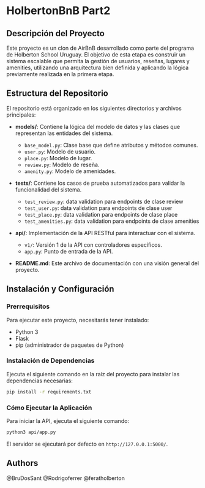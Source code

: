 # HolbertonBnB Part2

## Descripción del Proyecto

Este proyecto es un clon de AirBnB desarrollado como parte del programa de Holberton School Uruguay. El objetivo de esta etapa es construir un sistema escalable que permita la gestión de usuarios, reseñas, lugares y amenities, utilizando una arquitectura bien definida y aplicando la lógica previamente realizada en la primera etapa.

## Estructura del Repositorio

El repositorio está organizado en los siguientes directorios y archivos principales:

- **models/**: Contiene la lógica del modelo de datos y las clases que representan las entidades del sistema.

  - `base_model.py`: Clase base que define atributos y métodos comunes.
  - `user.py`: Modelo de usuario.
  - `place.py`: Modelo de lugar.
  - `review.py`: Modelo de reseña.
  - `amenity.py`: Modelo de amenidades.

- **tests/**: Contiene los casos de prueba automatizados para validar la funcionalidad del sistema.

  - `test_review.py`: data validation para endpoints de clase review
  - `test_user.py`: data validation para endpoints de clase user
  - `test_place.py`: data validation para endpoints de clase place
  - `test_amenities.py`: data validation para endpoints de clase amenities

- **api/**: Implementación de la API RESTful para interactuar con el sistema.

  - `v1/`: Versión 1 de la API con controladores específicos.
  - `app.py`: Punto de entrada de la API.

- **README.md**: Este archivo de documentación con una visión general del proyecto.

## Instalación y Configuración

### Prerrequisitos

Para ejecutar este proyecto, necesitarás tener instalado:

- Python 3
- Flask
- pip (administrador de paquetes de Python)

### Instalación de Dependencias

Ejecuta el siguiente comando en la raíz del proyecto para instalar las dependencias necesarias:

```bash
pip install -r requirements.txt
```

### Cómo Ejecutar la Aplicación

Para iniciar la API, ejecuta el siguiente comando:

```bash
python3 api/app.py
```

El servidor se ejecutará por defecto en `http://127.0.0.1:5000/`.

## Authors

@BruDosSant
@Rodrigoferrer
@feratholberton
